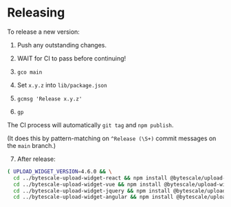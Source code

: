 # Releasing

To release a new version:

1.  Push any outstanding changes.

2.  WAIT for CI to pass before continuing!

3.  `gco main`

4.  Set `x.y.z` into `lib/package.json`

5.  `gcmsg 'Release x.y.z'`

6.  `gp`

The CI process will automatically `git tag` and `npm publish`.

(It does this by pattern-matching on `^Release (\S+)` commit messages on the `main` branch.)

7. After release:

```bash
( UPLOAD_WIDGET_VERSION=4.6.0 && \
  cd ../bytescale-upload-widget-react && npm install @bytescale/upload-widget@^${UPLOAD_WIDGET_VERSION} && ga -A && gcmsg 'Upgrade @bytescale/upload-widget package' && gp && \
  cd ../bytescale-upload-widget-vue && npm install @bytescale/upload-widget@^${UPLOAD_WIDGET_VERSION} && ga -A && gcmsg 'Upgrade @bytescale/upload-widget package' && gp && \
  cd ../bytescale-upload-widget-jquery && npm install @bytescale/upload-widget@^${UPLOAD_WIDGET_VERSION} && ga -A && gcmsg 'Upgrade @bytescale/upload-widget package' && gp && \
  cd ../bytescale-upload-widget-angular && npm install @bytescale/upload-widget@^${UPLOAD_WIDGET_VERSION} && cd projects/bytescale-upload-widget-angular && npm install @bytescale/upload-widget@^${UPLOAD_WIDGET_VERSION} && ga -A && gcmsg 'Upgrade @bytescale/upload-widget package' && gp )
```
